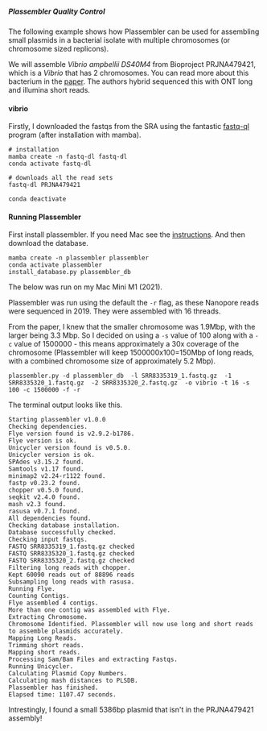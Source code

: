 ##### Plassembler Quality Control

The following example shows how Plassembler can be used for assembling small plasmids in a bacterial isolate with multiple chromosomes (or chromosome sized replicons).

We will assemble _Vibrio ampbellii DS40M4_ from Bioproject PRJNA479421, which is a _Vibrio_ that has 2 chromosomes. You can read more about this bacterium in the [paper](https://www.ncbi.nlm.nih.gov/pmc/articles/PMC6346181/). The authors hybrid sequenced this with ONT long and illumina short reads. 

#### vibrio

Firstly, I downloaded the fastqs from the SRA using the fantastic [fastq-ql](https://github.com/rpetit3/fastq-dl) program (after installation with mamba).

```
# installation
mamba create -n fastq-dl fastq-dl
conda activate fastq-dl

# downloads all the read sets
fastq-dl PRJNA479421	

conda deactivate
```

#### Running Plassembler 

First install plassembler. If you need Mac see the [instructions](https://github.com/gbouras13/plassembler#installation).
And then download the database.

```
mamba create -n plassembler plassembler 
conda activate plassembler
install_database.py plassembler_db
```

The below was run on my Mac Mini M1 (2021).

Plassembler was run using the default the `-r` flag, as these Nanopore reads were sequenced in 2019. They were assembled with 16 threads.

From the paper, I knew that the smaller chromosome was 1.9Mbp, with the larger being 3.3 Mbp. So I decided on using a `-s` value of 100 along with a `-c` value of 1500000 - this means approximately a 30x coverage of the chromosome (Plassembler will keep 1500000x100=150Mbp of long reads, with a combined chromosome size of approximately 5.2 Mbp). 


```
plassembler.py -d plassembler_db  -l SRR8335319_1.fastq.gz  -1 SRR8335320_1.fastq.gz  -2 SRR8335320_2.fastq.gz  -o vibrio -t 16 -s 100 -c 1500000 -f -r

```

The terminal output looks like this.

```
Starting plassembler v1.0.0
Checking dependencies.
Flye version found is v2.9.2-b1786.
Flye version is ok.
Unicycler version found is v0.5.0.
Unicycler version is ok.
SPAdes v3.15.2 found.
Samtools v1.17 found.
minimap2 v2.24-r1122 found.
fastp v0.23.2 found.
chopper v0.5.0 found.
seqkit v2.4.0 found.
mash v2.3 found.
rasusa v0.7.1 found.
All dependencies found.
Checking database installation.
Database successfully checked.
Checking input fastqs.
FASTQ SRR8335319_1.fastq.gz checked
FASTQ SRR8335320_1.fastq.gz checked
FASTQ SRR8335320_2.fastq.gz checked
Filtering long reads with chopper.
Kept 60090 reads out of 88896 reads
Subsampling long reads with rasusa.
Running Flye.
Counting Contigs.
Flye assembled 4 contigs.
More than one contig was assembled with Flye.
Extracting Chromosome.
Chromosome Identified. Plassembler will now use long and short reads to assemble plasmids accurately.
Mapping Long Reads.
Trimming short reads.
Mapping short reads.
Processing Sam/Bam Files and extracting Fastqs.
Running Unicycler.
Calculating Plasmid Copy Numbers.
Calculating mash distances to PLSDB.
Plassembler has finished.
Elapsed time: 1107.47 seconds.
```

Intrestingly, I found a small 5386bp plasmid that isn't in the PRJNA479421 assembly! 